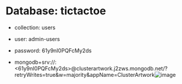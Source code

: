 # Database: tictactoe
- collection: users
- user: admin-users
- password: 61y9nI0PQFcMy2ds

- mongodb+srv://<admin-users>:<61y9nI0PQFcMy2ds>@clusterartwork.j2zws.mongodb.net/?retryWrites=true&w=majority&appName=ClusterArtwork![image](https://github.com/user-attachments/assets/80f3b334-1761-45df-bd5c-7653fb9fbc71)
